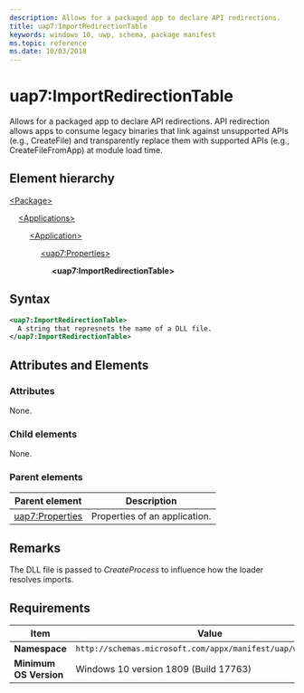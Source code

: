 ```yaml
---
description: Allows for a packaged app to declare API redirections.
title: uap7:ImportRedirectionTable
keywords: windows 10, uwp, schema, package manifest
ms.topic: reference
ms.date: 10/03/2018
---
```


# uap7:ImportRedirectionTable

Allows for a packaged app to declare API redirections. API redirection allows apps to consume legacy binaries that link against unsupported APIs (e.g., CreateFile) and transparently replace them with supported APIs (e.g., CreateFileFromApp) at module load time.

## Element hierarchy

[\<Package\>](element-package.md)

&nbsp;&nbsp;&nbsp;&nbsp;[\<Applications\>](element-applications.md)

&nbsp;&nbsp;&nbsp;&nbsp; &nbsp;&nbsp;&nbsp;&nbsp;[\<Application\>](element-application.md)

&nbsp;&nbsp;&nbsp;&nbsp; &nbsp;&nbsp;&nbsp;&nbsp; &nbsp;&nbsp;&nbsp;&nbsp;[\<uap7:Properties\>](element-uap7-properties.md)

&nbsp;&nbsp;&nbsp;&nbsp; &nbsp;&nbsp;&nbsp;&nbsp; &nbsp;&nbsp;&nbsp;&nbsp; &nbsp;&nbsp;&nbsp;&nbsp;**\<uap7:ImportRedirectionTable\>**

## Syntax

```xml
<uap7:ImportRedirectionTable>
  A string that represnets the name of a DLL file.
</uap7:ImportRedirectionTable>
```

## Attributes and Elements

### Attributes

None.

### Child elements

None.

### Parent elements

| Parent element | Description |
|-|-|
| [uap7:Properties](element-uap7-properties.md) | Properties of an application. |

## Remarks

The DLL file is passed to *CreateProcess* to influence how the loader resolves imports.

## Requirements

| Item | Value |
|--|--|
| **Namespace** | `http://schemas.microsoft.com/appx/manifest/uap/windows10/7` |
| **Minimum OS Version** | Windows 10 version 1809 (Build 17763) |
